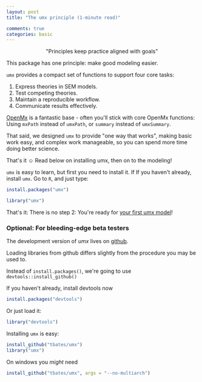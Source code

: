 ```yaml
---
layout: post
title: "The umx principle (1-minute read)"

comments: true
categories: basic
---
```


<a name="top"></a>

<p style="text-align: center;">"Principles keep practice aligned with goals"</p>

This package has one principle: make good modeling easier.

`umx` provides a compact set of functions to support four core tasks:

1. Express theories in SEM models.
2. Test competing theories.
3. Maintain a reproducible workflow.
4. Communicate results effectively.

[OpenMx](https://openmx.ssri.psu.edu) is a fantastic base - often you'll stick with core OpenMx functions: Using `mxPath` instead of `umxPath`, or `summary` instead of `umxSummary`.

That said, we designed `umx` to provide "one way that works", making basic work easy, and complex work manageable, so you can spend more time doing better science.

That's it ☺ 
Read below on installing umx, then on to the modeling!

`umx` is easy to learn, but first you need to install it. If If you haven't already, install `umx`. Go to  `R`, and just type:

```r
install.packages("umx")

library("umx")

```
                                                               
That's it: There is no step 2: You're ready for [your first umx model](/basic/2000/11/30/base-First-steps.html)!


### Optional: For bleeding-edge beta testers

The development version of *umx* lives on [github](https://github.com/tbates/umx).

Loading libraries from github differs slightly from the procedure you may be used to.

Instead of `install.packages()`, we're going to use `devtools::install_github()`

If you haven't already, install devtools now

```r
install.packages("devtools")
```

Or just load it:
```r
library("devtools")
```

Installing `umx` is easy:

```r
install_github("tbates/umx")
library("umx")
```

On windows you *might* need

```r
install_github("tbates/umx", args = "--no-multiarch")
```